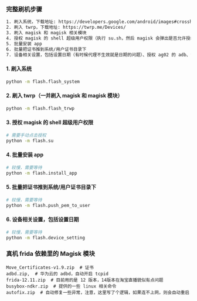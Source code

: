 
### 完整刷机步骤
```bash
1. 刷入系统，下载地址: https://developers.google.com/android/images#crosshatch（需要手动设置一些开机选项）
2. 刷入 twrp，下载地址: https://twrp.me/Devices/
3. 刷入 magisk 和 magisk 相关模块
4. 授权 magisk 的 shell 超级用户权限（执行 su.sh，然后 magisk 会弹出是否允许授权，手动允许即可
5. 批量安装 app
6. 批量把证书推到系统/用户证书目录下
7. 设备相关设置，包括设置日期（有时候代理不生效就是日期的问题）、授权 ag02 的 adb、设备禁止自动旋转屏幕、显示电量百分比
```

#### 1. 刷入系统
```bash
python -m flash.flash_system 
```

#### 2. 刷入 twrp（一并刷入 magisk 和 magisk 模块）
```bash
python -m flash.flash_trwp
``` 

#### 3. 授权 magisk 的 shell 超级用户权限  
```bash
# 需要手动点击授权
python -m flash.su
``` 

#### 4. 批量安装 app
```bash
# 较慢，需要等待
python -m flash.install_app
``` 

#### 5. 批量把证书推到系统/用户证书目录下
```bash
# 较慢，需要等待
python -m flash.push_pem_to_user
``` 

#### 6. 设备相关设置，包括设置日期
```bash
# 较慢，需要等待
python -m flash.device_setting
``` 


### 真机 frida 依赖里的 Magisk 模块

    Move_Certificates-v1.9.zip  # 证书
    adbd.zip,  # 华为云的 adbd，自动开启 tcpid
    frida-12.11.zip  # 目前用的是 12 版本，14版本在淘宝直播貌似有点问题
    busybox-ndkr.zip  # 提供的一些 linux 相关命令
    autofix.zip  # 自动修复一些异常，注意，这里写了个逻辑，如果连不上网，则会自动重启